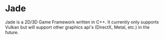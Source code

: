 # Jade
Jade is a 2D/3D Game Framework written in C++. It currently only supports Vulkan but will support other graphics api's (DirectX, Metal, etc.) in the future.